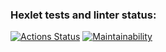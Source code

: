 ### Hexlet tests and linter status:
[![Actions Status](https://github.com/VadimZyuzelev/frontend-project-44/workflows/hexlet-check/badge.svg)](https://github.com/VadimZyuzelev/frontend-project-44/actions)
[![Maintainability](https://api.codeclimate.com/v1/badges/067fb75b36e9dbc17a23/maintainability)](https://codeclimate.com/github/VadimZyuzelev/frontend-project-44/maintainability)
